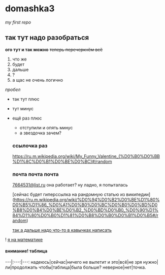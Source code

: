 # domashka3
*my first repo*
## так тут надо разобраться
**ого тут и так можно**
~~теперь перечеркнём всё~~
1. что же
2. будет
3. дальше
4. ? 
1. а щас не очень логично

*пробел*

+ так тут плюс
- тут минус
+ ещё раз плюс
  - отступили и опять минус
  * а звездочка зачем? 
  
  ### ссылочка раз 
  https://ru.m.wikipedia.org/wiki/My_Funny_Valentine_(%D0%B0%D0%BB%D1%8C%D0%B1%D0%BE%D0%BC)#/random
  ### почта почта почта 
  7664531@list.ru
  она работает? 
  ну ладно, я попыталась
  
  [сейчас будет гиперссылка на рандомную статью из википедии] (https://ru.m.wikipedia.org/wiki/%D0%94%D0%B2%D0%BE%D1%80%D0%B5%D1%86_%D0%A1%D0%B0%D0%BC%D0%B0%D0%BD%D0%B8%D0%B4%D0%BE%D0%B2_%D0%BD%D0%B0_%D0%90%D1%84%D1%80%D0%B0%D1%81%D0%B8%D0%B0%D0%B1%D0%B5#/random) 
  
  [так а дальше надо что-то в кавычках написать](https://ru.m.wikipedia.org/wiki/Ixeris_debilis#/random "мне уже ничего не поможет") 
  
 ! [я на математике](https://images.app.goo.gl/ujw9m9DgUAgNp76EA) 
 
 #### внимание! таблица
 
 ---|:---:|---:
 надеюсь|сейчас|ничего не вылетит
 и это|всё|не зря
 нужно|ли|продолжать
 чтобы|таблица|была больше? 
 неверное|нет|точка. 
